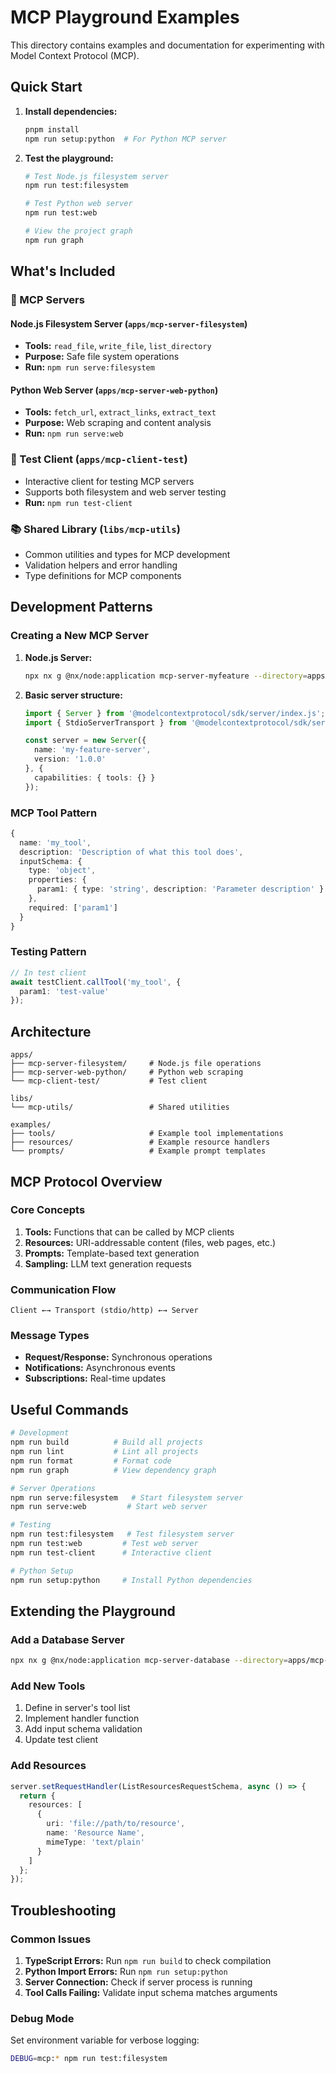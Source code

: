 # MCP Playground Examples

This directory contains examples and documentation for experimenting with Model Context Protocol (MCP).

## Quick Start

1. **Install dependencies:**
   ```bash
   pnpm install
   npm run setup:python  # For Python MCP server
   ```

2. **Test the playground:**
   ```bash
   # Test Node.js filesystem server
   npm run test:filesystem

   # Test Python web server
   npm run test:web

   # View the project graph
   npm run graph
   ```

## What's Included

### 🔧 MCP Servers

#### Node.js Filesystem Server (`apps/mcp-server-filesystem`)
- **Tools:** `read_file`, `write_file`, `list_directory`
- **Purpose:** Safe file system operations
- **Run:** `npm run serve:filesystem`

#### Python Web Server (`apps/mcp-server-web-python`)
- **Tools:** `fetch_url`, `extract_links`, `extract_text`
- **Purpose:** Web scraping and content analysis
- **Run:** `npm run serve:web`

### 🧪 Test Client (`apps/mcp-client-test`)
- Interactive client for testing MCP servers
- Supports both filesystem and web server testing
- **Run:** `npm run test-client`

### 📚 Shared Library (`libs/mcp-utils`)
- Common utilities and types for MCP development
- Validation helpers and error handling
- Type definitions for MCP components

## Development Patterns

### Creating a New MCP Server

1. **Node.js Server:**
   ```bash
   npx nx g @nx/node:application mcp-server-myfeature --directory=apps/mcp-server-myfeature
   ```

2. **Basic server structure:**
   ```typescript
   import { Server } from '@modelcontextprotocol/sdk/server/index.js';
   import { StdioServerTransport } from '@modelcontextprotocol/sdk/server/stdio.js';

   const server = new Server({
     name: 'my-feature-server',
     version: '1.0.0'
   }, {
     capabilities: { tools: {} }
   });
   ```

### MCP Tool Pattern

```typescript
{
  name: 'my_tool',
  description: 'Description of what this tool does',
  inputSchema: {
    type: 'object',
    properties: {
      param1: { type: 'string', description: 'Parameter description' }
    },
    required: ['param1']
  }
}
```

### Testing Pattern

```typescript
// In test client
await testClient.callTool('my_tool', {
  param1: 'test-value'
});
```

## Architecture

```
apps/
├── mcp-server-filesystem/     # Node.js file operations
├── mcp-server-web-python/     # Python web scraping
└── mcp-client-test/           # Test client

libs/
└── mcp-utils/                 # Shared utilities

examples/
├── tools/                     # Example tool implementations
├── resources/                 # Example resource handlers
└── prompts/                   # Example prompt templates
```

## MCP Protocol Overview

### Core Concepts

1. **Tools:** Functions that can be called by MCP clients
2. **Resources:** URI-addressable content (files, web pages, etc.)
3. **Prompts:** Template-based text generation
4. **Sampling:** LLM text generation requests

### Communication Flow

```
Client ←→ Transport (stdio/http) ←→ Server
```

### Message Types

- **Request/Response:** Synchronous operations
- **Notifications:** Asynchronous events
- **Subscriptions:** Real-time updates

## Useful Commands

```bash
# Development
npm run build          # Build all projects
npm run lint           # Lint all projects
npm run format         # Format code
npm run graph          # View dependency graph

# Server Operations
npm run serve:filesystem   # Start filesystem server
npm run serve:web         # Start web server

# Testing
npm run test:filesystem   # Test filesystem server
npm run test:web         # Test web server
npm run test-client      # Interactive client

# Python Setup
npm run setup:python     # Install Python dependencies
```

## Extending the Playground

### Add a Database Server

```bash
npx nx g @nx/node:application mcp-server-database --directory=apps/mcp-server-database
```

### Add New Tools

1. Define in server's tool list
2. Implement handler function
3. Add input schema validation
4. Update test client

### Add Resources

```typescript
server.setRequestHandler(ListResourcesRequestSchema, async () => {
  return {
    resources: [
      {
        uri: 'file://path/to/resource',
        name: 'Resource Name',
        mimeType: 'text/plain'
      }
    ]
  };
});
```

## Troubleshooting

### Common Issues

1. **TypeScript Errors:** Run `npm run build` to check compilation
2. **Python Import Errors:** Run `npm run setup:python`
3. **Server Connection:** Check if server process is running
4. **Tool Calls Failing:** Validate input schema matches arguments

### Debug Mode

Set environment variable for verbose logging:
```bash
DEBUG=mcp:* npm run test:filesystem
```